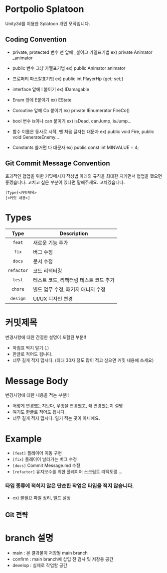 # Portpolio Splatoon
Unity3d를 이용한 Splatoon 개인 모작입니다.


## Coding Convention
+ private, protected 변수 맨 앞에 _붙이고 카멜표기법      ex) private Animator _animator  <br>
+ public 변수 그냥 카멜표기법                            ex) public Animator animator  <br>
+ 프로퍼티 파스칼표기법                                  ex) public int PlayerHp {get; set;}  <br>

+ interface 앞에 I 붙이기                               ex) IDamagable  <br>
+ Enum 앞에 E붙이기                                     ex) EState  <br>
+ Coroutine 앞에 Co 붙이기                              ex) private IEnumerator FireCo()  <br>
+ bool 변수 is이나 can 붙이기                           ex) isDead, canJump, isJump...  <br>

+ 함수 이름은 동사로 시작, 맨 처음 글자는 대문자          ex) public void Fire, public void GenerateEnemy...  <br>
+ Constants 쓸거면 다 대문자                            ex) public const int MINVALUE = 4;  <br>



## Git Commit Message Convention
효과적인 협업을 위한 커밋메시지 작성법
아래의 규칙을 최대한 지키면서 협업을 했으면 좋겠습니다.
고치고 싶은 부분이 있다면 말해주세요. 고치겠습니다.

```
[Type]<커밋제목>
[<커밋 내용>]
```


# Types

| Type          | Description |
|:-------------:|-------------|
| `feat`     | 새로운 기능 추가 |
| `fix`         | 버그 수정 |
| `docs`        | 문서 수정 |
| `refactor`    | 코드 리팩터링 |
| `test`        | 테스트 코드, 리팩터링 테스트 코드 추가 |
| `chore`       | 빌드 업무 수정, 패키지 매니저 수정 |
| `design`      | UI/UX 디자인 변경|



# 커밋제목
변경사항에 대한 간결한 설명이 포함된 부분!!

* 마침표 찍지 말기 (.)
* 한글로 적어도 됩니다.
* 너무 길게 적지 맙시다. (최대 30자 정도  많이 적고 싶으면 커밋 내용에 쓰세요)


# Message Body
변경사항에 대한 내용을 적는 부분!!

* 어떻게 변경했는지보다, 무엇을 변경했고, 왜 변경했는지 설명
* 여기도 한글로 적어도 됩니다.
* 너무 길게 적지 맙시다. 일기 적는 곳이 아니에요.


# Example

+ `[feat]` 플레이어 이동 구현
+ `[fix]` 플레이어 날라가는 버그 수정
+ `[docs]` Commit Message.md 수정
+ `[refactor]` 유지보수를 위한 플레이어 스크립트 리팩토링
...

### 타입 종류에 적히지 않은 단순한 작업은 타입을 적지 않습니다.
+ ex) 불필요 파일 정리, 빌드 설정


## Git 전략

# branch 설명

+ main : 본 결과물이 저장될 main branch
+ confirm : main branch에 삽입 전 검사 및 저장용 공간
+ develop : 실제로 작업할 공간

